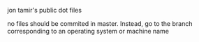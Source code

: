 jon tamir's public dot files

no files should be commited in master. Instead, go to the branch corresponding to an operating system or machine name
